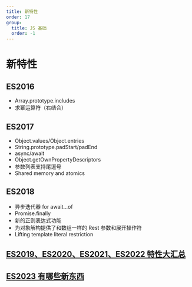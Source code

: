 ```yaml
---
title: 新特性
order: 17
group:
  title: JS 基础
  order: -1
---
```


# 新特性

## ES2016

- Array.prototype.includes
- 求幂运算符（右结合）

## ES2017

- Object.values/Object.entries
- String.prototype.padStart/padEnd
- async/await
- Object.getOwnPropertyDescriptors
- 参数列表支持尾逗号
- Shared memory and atomics

## ES2018

- 异步迭代器 for await...of
- Promise.finally
- 新的正则表达式功能
- 为对象解构提供了和数组一样的 Rest 参数和展开操作符
- Lifting template literal restriction

## [ES2019、ES2020、ES2021、ES2022 特性大汇总](https://juejin.cn/post/6986087239554072583?searchId=20240126070258AFCC541F9C2BF4E7F637#heading-23)

## [ES2023 有哪些新东西](https://mp.weixin.qq.com/s?__biz=Mzk0MDMwMzQyOA==&mid=2247497304&idx=1&sn=edb848f17660e86ed32a3924c9acf215&chksm=c2e10373f5968a656ec17d17dc52a8d2764bf0ba3ceb824abf0611df2ef8f6a6b546a2a28078&=1638573446&=zh_CN#rd)
